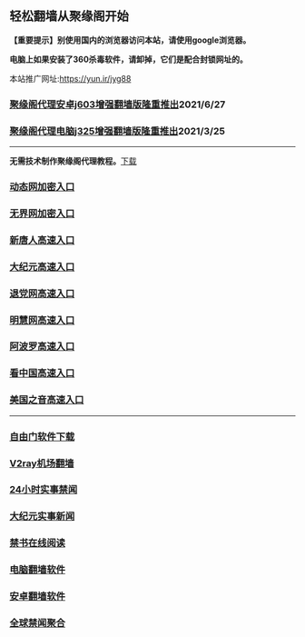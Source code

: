 ## 轻松翻墙从聚缘阁开始

**【重要提示】别使用国内的浏览器访问本站，请使用google浏览器。**

**电脑上如果安装了360杀毒软件，请卸掉，它们是配合封锁网址的。**

本站推广网址:https://yun.ir/jyg88

### [聚缘阁代理安卓j603增强翻墙版隆重推出](https://gitlab.com/juyuange/2/-/raw/master/j603.apk)2021/6/27

### [聚缘阁代理电脑j325增强翻墙版隆重推出](https://gitlab.com/juyuange/2/-/raw/master/j325dn.rar)2021/3/25

***



**无需技术制作聚缘阁代理教程。**[下载](https://gitlab.com/j25414/jyg/-/raw/master/jygdl.rar)

### [动态网加密入口](https://4r.herjy.ga/dho/u444p)

### [无界网加密入口](https://4r.herjy.ga/ayb/n12a)

### [新唐人高速入口](https://4r.herjy.ga/mthhtt/a5r)

### [大纪元高速入口](https://4r.herjy.ga/yhhhy/e7e)

### [退党网高速入口](https://4r.herjy.ga/arrrkk/e8e)

### [明慧网高速入口](https://4r.herjy.ga/urrk/e3b)

### [阿波罗高速入口](https://4r.herjy.ga/asskk/e13a)

### [看中国高速入口](https://4r.herjy.ga/aakkk/y11n)

### [美国之音高速入口](https://4r.herjy.ga/annhkk/e18m)

***






### [自由门软件下载](https://git.io/skyfree)

### [V2ray机场翻墙](https://github.com/bannedbook/fanqiang/wiki/V2ray%E6%9C%BA%E5%9C%BA)

### [24小时实事禁闻](https://github.com/fyvn2199/djy/blob/master/gb/n24hr.md?dfh#1)

### [大纪元实事新闻](https://github.com/fyvn2199/djy/blob/master/gb/nsc413.md?dfh#1)

### [禁书在线阅读](https://github.com/txyzum203/djy/blob/master/gb/9p.md?flntdtv#1)

### [电脑翻墙软件](https://github.com/Alvin9999/new-pac/wiki)

### [安卓翻墙软件](https://git.io/afq)

### [全球禁闻聚合](https://github.com/gfw-breaker/banned-news1/blob/master/README.md)












